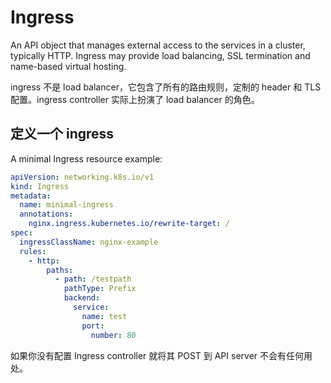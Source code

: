 # Ingress

An API object that manages external access to the services in a cluster, typically HTTP. Ingress may provide load balancing, SSL termination and name-based virtual hosting.

ingress 不是 load balancer，它包含了所有的路由规则，定制的 header 和 TLS 配置。ingress controller 实际上扮演了 load balancer 的角色。

## 定义一个 ingress

A minimal Ingress resource example:

```yaml
apiVersion: networking.k8s.io/v1
kind: Ingress
metadata:
  name: minimal-ingress
  annotations:
    nginx.ingress.kubernetes.io/rewrite-target: /
spec:
  ingressClassName: nginx-example
  rules:
    - http:
        paths:
          - path: /testpath
            pathType: Prefix
            backend:
              service:
                name: test
                port:
                  number: 80
```

如果你没有配置 Ingress controller 就将其 POST 到 API server 不会有任何用处。
